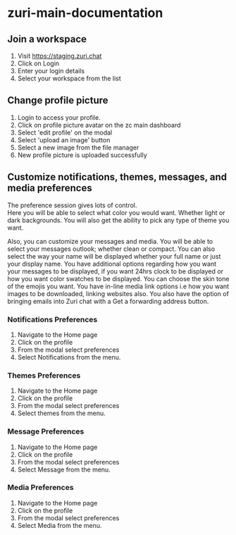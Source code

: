 # zuri-main-documentation
## Join a workspace

1. Visit https://staging.zuri.chat
2. Click on Login
3. Enter your login details
4. Select your workspace from the list

## Change profile picture
1. Login to access your profile.
2. Click on profile picture avatar on the zc main dashboard
3. Select 'edit profile' on the modal
4. Select  'upload an image' button
5. Select a new image from the file manager
6. New profile picture is uploaded successfully


## Customize notifications, themes, messages, and media preferences
The preference session gives lots of control.  
Here you will be able to select what color you would want. Whether light or dark backgrounds. You will also get the ability to pick any type of theme you want.
 
Also, you can customize your messages and media. You will be able to select your messages outlook; whether clean or compact. You can also select the way your name will be displayed whether your full name or just your display name. You have additional options regarding how you want your messages to be displayed, if you want 24hrs clock to be displayed or how you want color swatches to be displayed. You can choose the skin tone of the emojis you want. You have in-line media link options i.e how you want images to be downloaded, linking websites also. You also have the option of bringing emails into Zuri chat with a Get a forwarding address button.

### Notifications Preferences
1. Navigate to the Home page 
2. Click on the profile
3. From the modal select preferences
4. Select Notifications from the menu.

### Themes Preferences
1. Navigate to the Home page 
2. Click on the profile
3. From the modal select preferences
4. Select themes from the menu.

### Message Preferences
1. Navigate to the Home page 
2. Click on the profile
3. From the modal select preferences
4. Select Message from the menu.

### Media Preferences
1. Navigate to the Home page 
2. Click on the profile
3. From the modal select preferences
4. Select Media from the menu.

